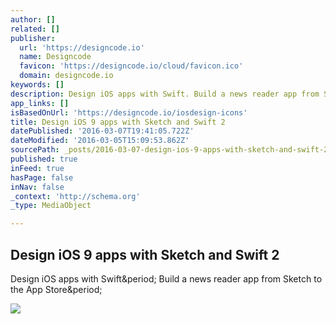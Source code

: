 ```yaml
---
author: []
related: []
publisher:
  url: 'https://designcode.io'
  name: Designcode
  favicon: 'https://designcode.io/cloud/favicon.ico'
  domain: designcode.io
keywords: []
description: Design iOS apps with Swift. Build a news reader app from Sketch to the App Store.
app_links: []
isBasedOnUrl: 'https://designcode.io/iosdesign-icons'
title: Design iOS 9 apps with Sketch and Swift 2
datePublished: '2016-03-07T19:41:05.722Z'
dateModified: '2016-03-05T15:09:53.862Z'
sourcePath: _posts/2016-03-07-design-ios-9-apps-with-sketch-and-swift-2.md
published: true
inFeed: true
hasPage: false
inNav: false
_context: 'http://schema.org'
_type: MediaObject

---
```

<article style=""><h1>Design iOS 9 apps with Sketch and Swift 2</h1><p>Design iOS apps with Swift&amp;period; Build a news reader app from Sketch to the App Store&amp;period;</p><img src="http://cl.ly/image/2s2O0s1m2Z1Z/swift-chapter-cover-2.png" /></article>